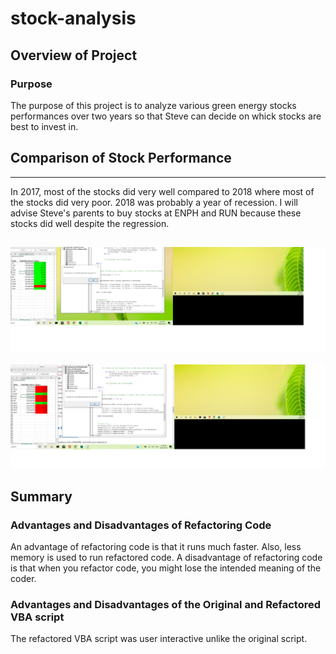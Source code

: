 # stock-analysis
## Overview of Project
### Purpose
The purpose of this project is to analyze various green energy stocks performances over two years so that Steve can decide on whick stocks are best to invest in.

## Comparison of Stock Performance
---

In 2017, most of the stocks did very well compared to 2018 where most of the stocks did very poor. 2018 was probably a year of recession. I will advise Steve's parents to buy stocks at ENPH and RUN because these stocks did well despite the regression.

![2017Analysis](https://github.com/Elewekeadanma/stock-analysis/blob/master/Resources/VBA_Challenge_2017.png)
---
![2018Analysis](https://github.com/Elewekeadanma/stock-analysis/blob/master/Resources/VBA_Challenge_2018.png)
## Summary 
### Advantages and Disadvantages of Refactoring Code
An advantage of refactoring code is that it runs much faster. Also, less memory is used to run refactored code.
A disadvantage of refactoring code is that when you refactor code, you might lose the intended meaning of the coder.

### Advantages and Disadvantages of the Original and Refactored VBA script
The refactored VBA script was user interactive unlike the original script.
